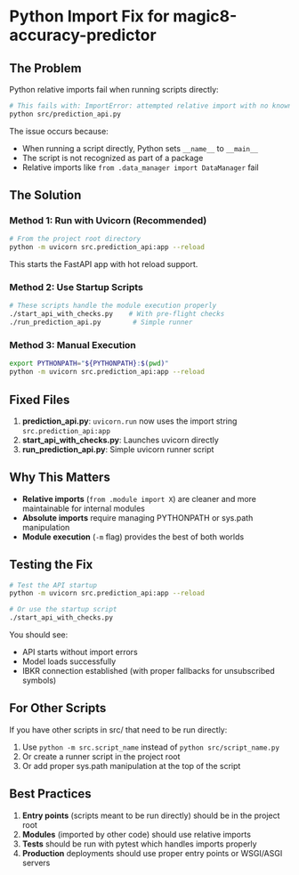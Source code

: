 # Python Import Fix for magic8-accuracy-predictor

## The Problem

Python relative imports fail when running scripts directly:
```bash
# This fails with: ImportError: attempted relative import with no known parent package
python src/prediction_api.py
```

The issue occurs because:
- When running a script directly, Python sets `__name__` to `__main__`
- The script is not recognized as part of a package
- Relative imports like `from .data_manager import DataManager` fail

## The Solution

### Method 1: Run with Uvicorn (Recommended)
```bash
# From the project root directory
python -m uvicorn src.prediction_api:app --reload
```

This starts the FastAPI app with hot reload support.

### Method 2: Use Startup Scripts
```bash
# These scripts handle the module execution properly
./start_api_with_checks.py    # With pre-flight checks
./run_prediction_api.py        # Simple runner
```

### Method 3: Manual Execution
```bash
export PYTHONPATH="${PYTHONPATH}:$(pwd)"
python -m uvicorn src.prediction_api:app --reload
```

## Fixed Files

1. **prediction_api.py**: `uvicorn.run` now uses the import string `src.prediction_api:app`
2. **start_api_with_checks.py**: Launches uvicorn directly
3. **run_prediction_api.py**: Simple uvicorn runner script

## Why This Matters

- **Relative imports** (`from .module import X`) are cleaner and more maintainable for internal modules
- **Absolute imports** require managing PYTHONPATH or sys.path manipulation
- **Module execution** (`-m` flag) provides the best of both worlds

## Testing the Fix

```bash
# Test the API startup
python -m uvicorn src.prediction_api:app --reload

# Or use the startup script
./start_api_with_checks.py
```

You should see:
- API starts without import errors
- Model loads successfully
- IBKR connection established (with proper fallbacks for unsubscribed symbols)

## For Other Scripts

If you have other scripts in src/ that need to be run directly:
1. Use `python -m src.script_name` instead of `python src/script_name.py`
2. Or create a runner script in the project root
3. Or add proper sys.path manipulation at the top of the script

## Best Practices

1. **Entry points** (scripts meant to be run directly) should be in the project root
2. **Modules** (imported by other code) should use relative imports
3. **Tests** should be run with pytest which handles imports properly
4. **Production** deployments should use proper entry points or WSGI/ASGI servers
